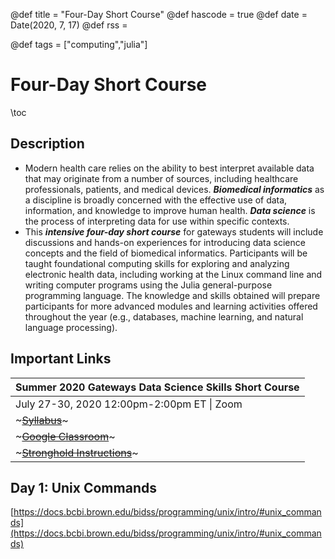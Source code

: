 @def title = "Four-Day Short Course"
@def hascode = true
@def date = Date(2020, 7, 17)
@def rss = 

@def tags = ["computing","julia"]

# Four-Day Short Course

\toc

## Description

* Modern health care relies on the ability to best interpret available data that may originate from a number of sources, including healthcare professionals, patients, and medical devices. **_Biomedical informatics_** as a discipline is broadly concerned with the effective use of data, information, and knowledge to improve human health. **_Data science_** is the process of interpreting data for use within specific contexts.
* This **_intensive four-day short course_** for gateways students will include discussions and hands-on experiences for introducing data science concepts and the field of biomedical informatics. Participants will be taught foundational computing skills for exploring and analyzing electronic health data, including working at the Linux command line and writing computer programs using the Julia general-purpose programming language. The knowledge and skills obtained will prepare participants for more advanced modules and learning activities offered throughout the year (e.g., databases, machine learning, and natural language processing).

## Important Links

| Summer 2020 Gateways Data Science Skills Short Course |
| :------------------------ |
|July 27-30, 2020 12:00pm-2:00pm ET \| Zoom |
| ~~~<a href="https://docs.google.com/document/d/1NSdseZhN-ZBOdgfYiR8eSc_68cBvbj3XNrINN2ctIus/edit" target="_blank">Syllabus</a>~~~ |
|~~~<a href="https://classroom.google.com/c/MTI5NzIxMzEwNzY5" target="_blank">Google Classroom</a>~~~ |
| ~~~<a href="https://docs.google.com/document/d/1rN3SZSalqhyZSxoHXMRbZjua_R8a60894BsbwiEeFoQ/edit" target="_blank">Stronghold Instructions</a>~~~ |

## Day 1: Unix Commands

[https://docs.bcbi.brown.edu/bidss/programming/unix/intro/#unix_commands](https://docs.bcbi.brown.edu/bidss/programming/unix/intro/#unix_commands)
